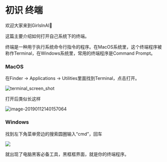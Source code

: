 # 初识 终端

欢迎大家来到GirlsInAI👏

这篇主要介绍如何打开自己系统下的终端。

终端是一种用于执行系统命令行指令的程序。在MacOS系统里，这个终端程序被称作Terminal，在Windows系统里，常用的终端程序是Command Prompt。



### MacOS

在Finder -> Applications -> Utilities里面找到Terminal，点击打开。

![terminal_screen_shot](https://raw.githubusercontent.com/ohdroid/Girls-In-AI/973d3c380a3eaa0b2402af18dcb790359dc1f575/others/pics/ml_day2_mac_os/terminal_screen_shot.png)

打开后类似长这样

![image-20190112140157064](https://github.com/ohdroid/Girls-In-AI/blob/master/others/pics/ml_day2_mac_os/screen_shot_for_terminal.png?raw=true)



### Windows

找到左下角菜单旁边的搜索圆圈输入“cmd”，回车

![](https://github.com/YZHANG1270/Girls-In-AI/blob/master/others/pics/ml_day4/001.jpg?raw=true)

就出现了电脑黑客必备工具，黑框框界面，就是你的终端程序。

